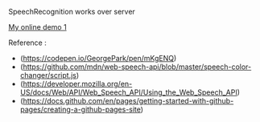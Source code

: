 SpeechRecognition works over server

[My online demo 1](https://mesleki2017.github.io/javascript_SpeechRecognition/)


Reference :

- (https://codepen.io/GeorgePark/pen/mKgENQ)
- (https://github.com/mdn/web-speech-api/blob/master/speech-color-changer/script.js)
- (https://developer.mozilla.org/en-US/docs/Web/API/Web_Speech_API/Using_the_Web_Speech_API)
- (https://docs.github.com/en/pages/getting-started-with-github-pages/creating-a-github-pages-site)